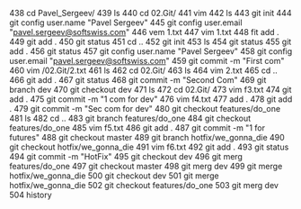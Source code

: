 438  cd Pavel_Sergeev/
  439  ls
  440  cd 02.Git/
  441  vim
  442  ls
  443  git init
  444  git config user.name "Pavel Sergeev"
  445  git config user.email "pavel.sergeev@softswiss.com"
  446  vem 1.txt
  447  vim 1.txt
  448  fit add .
  449  git add .
  450  git status
  451  cd ..
  452  git init
  453  ls
  454  git status
  455  git add .
  456  git status
  457  git config user.name "Pavel Sergeev"
  458  git config user.email "pavel.sergeev@softswiss.com"
  459  git commit -m "First com"
  460  vim /02.Git/2.txt
  461  ls
  462  cd 02.Git/
  463  ls
  464  vim 2.txt
  465  cd ..
  466  git add .
  467  git status
  468  git commit -m "Second Com"
  469  git branch dev
  470  git checkout dev
  471  ls
  472  cd 02.Git/
  473  vim f3.txt
  474  git add .
  475  git commit -m "1 com for dev"
  476  vim f4.txt
  477  add .
  478  git add .
  479  git commit -m "Sec com for dev"
  480  git checkout features/do_one
  481  ls
  482  cd ..
  483  git branch features/do_one
  484  git checkout features/do_one
  485  vim f5.txt
  486  git add .
  487  git commit -m "1 for futures"
  488  git checkout master
  489  git branch hotfix/we_gonna_die
  490  git checkout hotfix/we_gonna_die
  491  vim f6.txt
  492  git add .
  493  git status
  494  git commit -m "HotFix"
  495  git checkout dev
  496  git merg features/do_one
  497  git checkout master
  498  git merg dev
  499  git merge hotfix/we_gonna_die
  500  git checkout dev
  501  git merge hotfix/we_gonna_die
  502  git checkout features/do_one
  503  git merg dev
  504  history